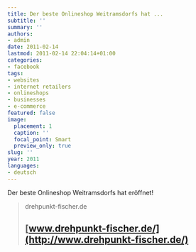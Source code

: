 ```yaml
---
title: Der beste Onlineshop Weitramsdorfs hat ...
subtitle: ''
summary: ''
authors:
- admin
date: 2011-02-14
lastmod: 2011-02-14 22:04:14+01:00
categories:
- facebook
tags:
- websites
- internet retailers
- onlineshops
- businesses
- e-commerce
featured: false
image:
  placement: 1
  caption: ''
  focal_point: Smart
  preview_only: true
slug: ''
year: 2011
languages:
- deutsch
---
```


Der beste Onlineshop Weitramsdorfs hat eröffnet!
> drehpunkt-fischer.de
> ## [www.drehpunkt-fischer.de/](http://www.drehpunkt-fischer.de/)
>